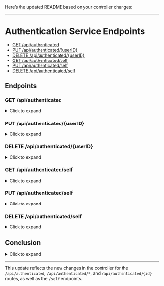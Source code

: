 Here’s the updated README based on your controller changes:

---

# Authentication Service Endpoints

- [GET /api/authenticated](#get-apiauthenticated)
- [PUT /api/authenticated/{userID}](#put-apiauthenticateduserid)
- [DELETE /api/authenticated/{userID}](#delete-apiauthenticateduserid)
- [GET /api/authenticated/self](#get-apiauthenticatedself)
- [PUT /api/authenticated/self](#put-apiauthenticatedself)
- [DELETE /api/authenticated/self](#delete-apiauthenticatedself)

## Endpoints

### GET /api/authenticated

<details>
<summary>Click to expand</summary>

#### Get Self User Info (No Path Param)

Retrieves the information of the authenticated user (i.e., the user making the request).

**Request:**

- Method: `GET`
- Path: `/api/authenticated`
- Auth Header: Bearer `<JWT TOKEN>`

**Response:**

```json
{
  "msg": "message about response",
  "data": {
    "id": "userID",
    "email": "userEmail",
    "created": "created Local Date",
    "picture": "url to picture"
  }
}
```

#### Get All Users Info (`/*` Path Param)

Retrieves a list of all users' information. Only accessible by users with SUPER access.

**Request:**

- Method: `GET`
- Path: `/api/authenticated/*`
- Auth Header: Bearer `<JWT TOKEN>`
- Query params:
    - `skip`: Number of records to skip (optional, defaults to `0`)
    - `limit`: Maximum number of records to return (optional, defaults to `10`)

**Response:**

```json
{
  "msg": "message about response",
  "data": [
    {
      "id": "userID",
      "email": "userEmail",
      "created": "created Local Date",
      "picture": "url to picture"
    },
    {
      "id": "userID",
      "email": "userEmail",
      "created": "created Local Date",
      "picture": "url to picture"
    },
    ...
  ]
}
```

#### Get Specific User Info (User ID Path Param)

Retrieves information about a specific user by their ID.

**Request:**

- Method: `GET`
- Path: `/api/authenticated/{userID}`
- Auth Header: Bearer `<JWT TOKEN>`

**Response:**

```json
{
  "msg": "message about response",
  "data": {
    "id": "userID",
    "email": "userEmail",
    "created": "created Local Date",
    "picture": "url to picture"
  }
}
```

</details>

### PUT /api/authenticated/{userID}

<details>
<summary>Click to expand</summary>

#### Update User Info

Updates the information of any user. This operation can only be performed by users with SUPER access.

**Request:**

- Method: `PUT`
- Path: `/api/authenticated/{userID}`
- Auth Header: Bearer `<JWT TOKEN>`
- Body:

```json
{
  "email": "newEmail@example.com",
  "name": "New Name",
  "picture": "new_picture_url"
}
```

**Response:**

```json
{
  "msg": "message about response",
  "data": {
    "id": "userID",
    "email": "newEmail@example.com",
    "created": "created Local Date",
    "picture": "new_picture_url",
    "name": "New Name"
  }
}
```

</details>

### DELETE /api/authenticated/{userID}

<details>
<summary>Click to expand</summary>

#### Delete User

Deletes a user by their ID. This operation can only be performed by users with SUPER access.

**Request:**

- Method: `DELETE`
- Path: `/api/authenticated/{userID}`
- Auth Header: Bearer `<JWT TOKEN>`

**Response:**

```json
{
  "msg": "message about response",
  "data": true
}
```

</details>

### GET /api/authenticated/self

<details>
<summary>Click to expand</summary>

#### Get Self User Info

Retrieves the information of the authenticated user making the request.

**Request:**

- Method: `GET`
- Path: `/api/authenticated/self`
- Auth Header: Bearer `<JWT TOKEN>`

**Response:**

```json
{
  "msg": "message about response",
  "data": {
    "id": "userID",
    "email": "userEmail",
    "created": "created Local Date",
    "picture": "url to picture"
  }
}
```

</details>

### PUT /api/authenticated/self

<details>
<summary>Click to expand</summary>

#### Update Self User Info

Updates the information of the authenticated user making the request.

**Request:**

- Method: `PUT`
- Path: `/api/authenticated/self`
- Auth Header: Bearer `<JWT TOKEN>`
- Body:

```json
{
  "email": "newEmail@example.com",
  "name": "New Name",
  "picture": "new_picture_url"
}
```

**Response:**

```json
{
  "msg": "message about response",
  "data": {
    "id": "userID",
    "email": "newEmail@example.com",
    "created": "created Local Date",
    "picture": "new_picture_url",
    "name": "New Name"
  }
}
```

</details>

### DELETE /api/authenticated/self

<details>
<summary>Click to expand</summary>

#### Delete Self User

Deletes the account of the authenticated user making the request.

**Request:**

- Method: `DELETE`
- Path: `/api/authenticated/self`
- Auth Header: Bearer `<JWT TOKEN>`

**Response:**

```json
{
  "msg": "message about response",
  "data": true
}
```

</details>

## Conclusion

<details>
<summary>Click to expand</summary>

This Authentication Service provides a robust system for handling both client and internal authentication and authorization. It uses JWT tokens for secure communication and supports different access levels (SELF and SUPER) to control permissions. The service integrates with OAuth providers like Google for client authentication and provides a comprehensive set of endpoints for managing user information.

Key features:

1. Unified endpoints for authenticated requests under `/api/authenticated`
2. Separate endpoint for self-related operations under `/api/authenticated/self`
3. JWT token-based authentication
4. OAuth integration for client authentication
5. SELF and SUPER access levels
6. Comprehensive user management capabilities

For any further development or integration, please refer to the specific endpoint documentation provided above. Always ensure to follow security best practices when handling authentication and user data.

</details>

--- 

This update reflects the new changes in the controller for the `/api/authenticated`, `/api/authenticated/*`, and `/api/authenticated/{id}` routes, as well as the `/self` endpoints.